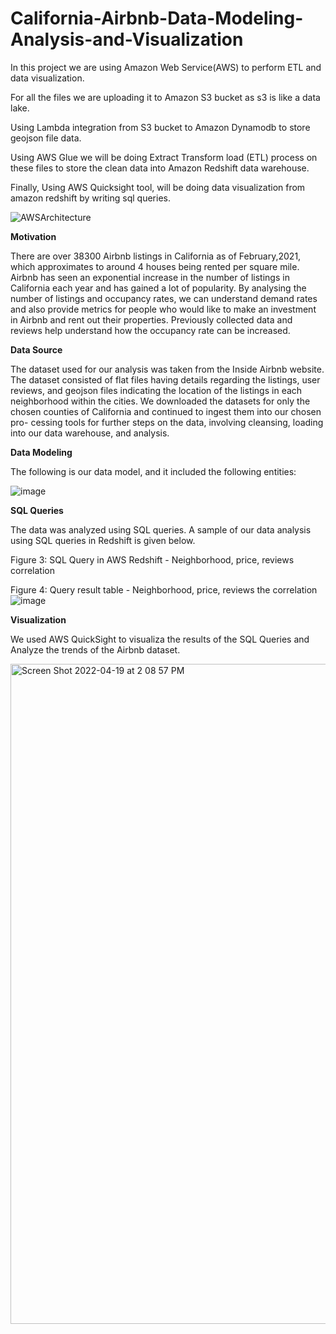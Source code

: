 # California-Airbnb-Data-Modeling-Analysis-and-Visualization

In this project we are using Amazon Web Service(AWS) to perform ETL and data visualization.

For all the files we are uploading it to Amazon S3 bucket as s3 is like a data lake.

Using Lambda integration from S3 bucket to Amazon Dynamodb to store geojson file data.

Using AWS Glue we will be doing Extract Transform load (ETL) process on these files to store the clean data into Amazon Redshift data warehouse.

Finally, Using AWS Quicksight tool, will be doing data visualization from amazon redshift by writing sql queries.

![AWSArchitecture](https://user-images.githubusercontent.com/78490598/164093477-16079e3f-af90-459c-af6d-e1b4fc15c82b.png)


**Motivation**

There are over 38300 Airbnb listings in California as of February,2021, which approximates to around 4 houses being rented per square mile. Airbnb has seen an exponential increase in the number of listings in California each year and has gained a lot of popularity. By analysing the number of listings and occupancy rates, we can understand demand rates and also provide metrics for people who would like to make an investment in Airbnb and rent out their properties. Previously collected data and reviews help understand how the occupancy rate can be increased.

**Data Source**

The dataset used for our analysis was taken from the Inside Airbnb website. The dataset consisted of flat files having details regarding the listings, user reviews, and geojson files indicating the location of the listings in each neighborhood within the cities.
We downloaded the datasets for only the chosen counties of California and continued to ingest them into our chosen pro- cessing tools for further steps on the data, involving cleansing, loading into our data warehouse, and analysis.

**Data Modeling**

The following is our data model, and it included the following entities: 

![image](https://user-images.githubusercontent.com/78490598/164098283-7d86ffa9-f957-4055-b6c6-8ad79752d77d.png)

**SQL Queries**

The data was analyzed using SQL queries. A sample of our data analysis using SQL queries in Redshift is given below. 
 
Figure 3: SQL Query in AWS Redshift - Neighborhood, price, reviews correlation 
 
Figure 4: Query result table - Neighborhood, price, reviews the correlation  
![image](https://user-images.githubusercontent.com/78490598/164100162-3ed512ab-4054-4aab-b6fc-2dfb004fb1f5.png)

**Visualization**

We used AWS QuickSight to visualiza the results of the SQL Queries and Analyze the trends of the Airbnb dataset.

<img width="1056" alt="Screen Shot 2022-04-19 at 2 08 57 PM" src="https://user-images.githubusercontent.com/78490598/164102325-fb100c64-338f-4029-8441-ec7132d564d8.png">


